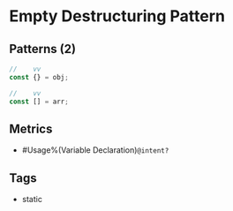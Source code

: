 # Empty Destructuring Pattern

## Patterns (2)

```js
//    vv
const {} = obj;

//    vv
const [] = arr;
```

## Metrics

* #Usage%(Variable Declaration)`@intent?`

## Tags

* static
